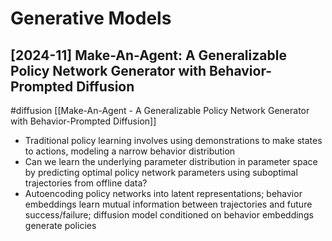 # Generative Models

## [2024-11] Make-An-Agent: A Generalizable Policy Network Generator with Behavior-Prompted Diffusion

#diffusion
[[Make-An-Agent - A Generalizable Policy Network Generator with Behavior-Prompted Diffusion]]
- Traditional policy learning involves using demonstrations to make states to actions, modeling a narrow behavior distribution
- Can we learn the underlying parameter distribution in parameter space by predicting optimal policy network parameters using suboptimal trajectories from offline data?
- Autoencoding policy networks into latent representations; behavior embeddings learn mutual information between trajectories and future success/failure; diffusion model conditioned on behavior embeddings generate policies
